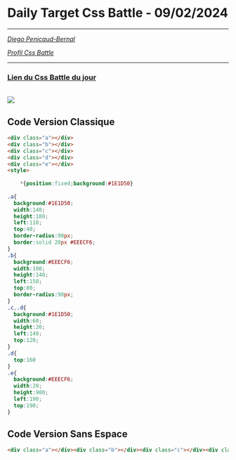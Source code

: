 # Daily Target Css Battle - 09/02/2024


<hr>

[<em>Diego Penicaud-Bernal</em>](https://github.com/Diego-PB)

[<em>Profil Css Battle</em>](https://cssbattle.dev/player/diegopb)

<hr>

### [Lien du Css Battle du jour](https://cssbattle.dev/play/Oi9KI18ltoYIRtsLl851)
<br>
<img src="https://firebasestorage.googleapis.com/v0/b/cssbattleapp.appspot.com/o/user%2Fummd3POvEDfFyeFvVdOMG3OOrwE2%2Ftargets%2Ftarget_le0q4S1@2x.png?alt=media">

## Code Version Classique


```html
<div class="a"></div>
<div class="b"></div>
<div class="c"></div>
<div class="d"></div>
<div class="e"></div>
<style>
    
    *{position:fixed;background:#1E1D50}
  
.a{
  background:#1E1D50;
  width:140;
  height:180;
  left:110;
  top:40;
  border-radius:90px;
  border:solid 20px #EEECF6;
}
.b{
  background:#EEECF6;
  width:100;
  height:140;
  left:150;
  top:80;
  border-radius:90px;
}
.c,.d{
  background:#1E1D50;
  width:60;
  height:20;
  left:140;
  top:120;
}
.d{
  top:160
}
.e{
  background:#EEECF6;
  width:20;
  height:900;
  left:190;
  top:190;
}
```

## Code Version Sans Espace

```html
<div class="a"></div><div class="b"></div><div class="c"></div><div class="d"></div><div class="e"><style> *{position:fixed;background:#1E1D50}.a{background:#1E1D50;width:140;  height:180;left:110;top:40;border-radius:90px;border:solid 20px #EEECF6}.b{background:#EEECF6; width:100;height:140;left:150;  top:80;border-radius:90px;}.c,.d{background:#1E1D50;  width:60;height:20;left:140; top:120}.d{top:160}.e{ background:#EEECF6;width:20;height:900;left:190;top:190;
```